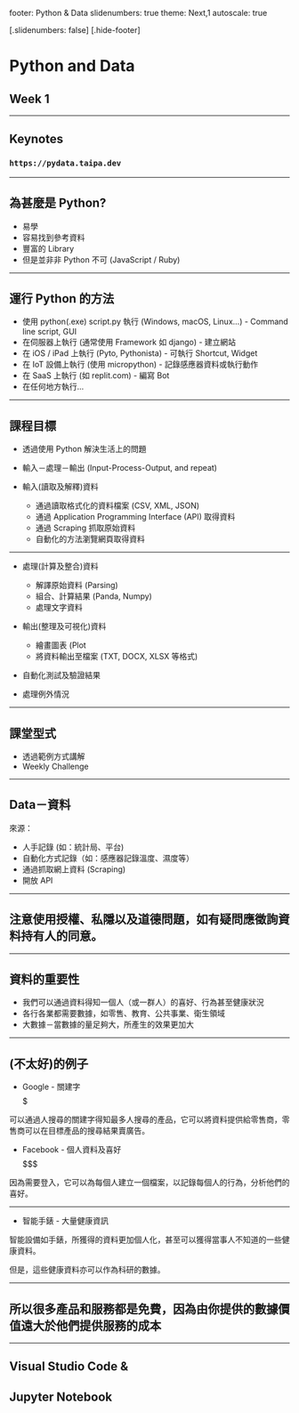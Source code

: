 footer: Python & Data
slidenumbers: true
theme: Next,1
autoscale: true

[.slidenumbers: false]
[.hide-footer]

<!-- prettier-ignore-start -->

# Python and Data
## Week 1

---

## Keynotes
### `https://pydata.taipa.dev`

---

## 為甚麼是 Python?

* 易學
* 容易找到參考資料
* 豐富的 Library
* 但是並非非 Python 不可 (JavaScript / Ruby)

---

## 運行 Python 的方法

* 使用 python(.exe) script.py 執行 (Windows, macOS, Linux...) - Command line script, GUI
* 在伺服器上執行 (通常使用 Framework 如 django) - 建立網站
* 在 iOS / iPad 上執行 (Pyto, Pythonista) - 可執行 Shortcut, Widget
* 在 IoT 設備上執行 (使用 micropython) - 記錄感應器資料或執行動作
* 在 SaaS 上執行 (如 replit.com) - 編寫 Bot
* 在任何地方執行...

---


## 課程目標

* 透過使用 Python 解決生活上的問題
* 輸入－處理－輸出 (Input-Process-Output, and repeat)

* 輸入(讀取及解釋)資料

    * 通過讀取格式化的資料檔案 (CSV, XML, JSON)
    * 通過 Application Programming Interface (API) 取得資料
    * 通過 Scraping 抓取原始資料
    * 自動化的方法瀏覽網頁取得資料

---

* 處理(計算及整合)資料

    * 解譯原始資料 (Parsing)
    * 組合、計算結果 (Panda, Numpy)
    * 處理文字資料

* 輸出(整理及可視化)資料

    * 繪畫圖表 (Plot
    * 將資料輸出至檔案 (TXT, DOCX, XLSX 等格式)

* 自動化測試及驗證結果
* 處理例外情況

---

## 課堂型式

* 透過範例方式講解
* Weekly Challenge

---

## Data－資料

來源：

* 人手記錄 (如：統計局、平台)
* 自動化方式記錄（如：感應器記錄溫度、濕度等）
* 通過抓取網上資料 (Scraping)
* 開放 API

---

## 注意使用授權、私隱以及道德問題，如有疑問應徵詢資料持有人的同意。

---

## 資料的重要性

* 我們可以通過資料得知一個人（或一群人）的喜好、行為甚至健康狀況
* 各行各業都需要數據，如零售、教育、公共事業、衛生領域
* 大數據－當數據的量足夠大，所產生的效果更加大

---

## (不太好)的例子

* Google - 關建字 $$$$$

可以通過人搜尋的關建字得知最多人搜尋的產品，它可以將資料提供給零售商，零售商可以在目標產品的搜尋結果賣廣告。

* Facebook - 個人資料及喜好　$$$$$$$

因為需要登入，它可以為每個人建立一個檔案，以記錄每個人的行為，分析他們的喜好。

---

* 智能手錶 - 大量健康資訊

智能設備如手錶，所獲得的資料更加個人化，甚至可以獲得當事人不知道的一些健康資料。  

但是，這些健康資料亦可以作為科研的數據。

---

## 所以很多產品和服務都是免費，因為由你提供的數據價值遠大於他們提供服務的成本

---

## Visual Studio Code &
## Jupyter Notebook

<!-- prettier-ignore-end -->
